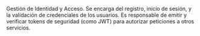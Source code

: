 Gestión de Identidad y Acceso. Se encarga del registro, inicio de sesión, y la validación de credenciales de los usuarios. Es responsable de emitir y verificar tokens de seguridad (como JWT) para autorizar peticiones a otros servicios.